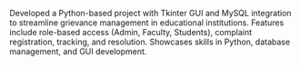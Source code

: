  Developed a Python-based project with Tkinter GUI and MySQL
 integration to streamline grievance management in educational
 institutions. Features include role-based access (Admin, Faculty,
 Students), complaint registration, tracking, and resolution. Showcases
 skills in Python, database management, and GUI development.
